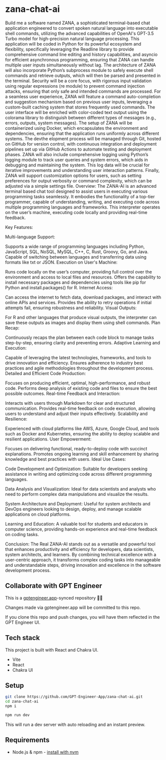 # zana-chat-ai

Build me a software named ZANA, a sophisticated terminal-based chat application engineered to convert spoken natural language into executable shell commands, utilizing the advanced capabilities of OpenAI's GPT-3.5 Turbo model for high-precision natural language processing. This application will be coded in Python for its powerful ecosystem and flexibility, specifically leveraging the Readline library to provide comprehensive command line editing and history capabilities, and asyncio for efficient asynchronous programming, ensuring that ZANA can handle multiple user inputs simultaneously without lag. The architecture of ZANA will also incorporate Python’s subprocess module to safely execute shell commands and retrieve outputs, which will then be parsed and presented in the terminal. Security will be a core focus, with rigorous input validation using regular expressions (re module) to prevent command injection attacks, ensuring that only safe and intended commands are processed. For a seamless user experience, ZANA will feature a command auto-completion and suggestion mechanism based on previous user inputs, leveraging a custom-built caching system that stores frequently used commands. The user interface will be enriched with color-coded text output using the colorama library to distinguish between different types of messages (e.g., errors, outputs, system messages). The setup of ZANA will be containerized using Docker, which encapsulates the environment and dependencies, ensuring that the application runs uniformly across different systems. The devthe elopment process will be managed through Git, hosted on GitHub for version control, with continuous integration and deployment pipelines set up via GitHub Actions to automate testing and deployment phases. ZANA will also include comprehensive logging using Python’s logging module to track user queries and system errors, which aids in debugging and maintaining the system. This log data will be crucial for iterative improvements and understanding user interaction patterns. Finally, ZANA will support customization options for users, such as setting preferences for output verbosity or command complexity, which can be adjusted via a simple settings file. 
Overview:
The ZANA-AI is an advanced terminal based chat tool designed to assist users in executing various programming tasks seamlessly. It embodies the functionality of a top-tier programmer, capable of understanding, writing, and executing code across multiple programming languages and frameworks. This interpreter operates on the user’s machine, executing code locally and providing real-time feedback.

Key Features:

Multi-language Support:

Supports a wide range of programming languages including Python, JavaScript, SQL, NoSQL, MySQL, C++, C, Rust, Groovy, Go, and Java.
Capable of switching between languages and transferring data using formats like txt or JSON.
Execution on User's Machine:

Runs code locally on the user’s computer, providing full control over the environment and access to local files and resources.
Offers the capability to install necessary packages and dependencies using tools like pip for Python and install.packages() for R.
Internet Access:

Can access the internet to fetch data, download packages, and interact with online APIs and services.
Provides the ability to retry operations if initial attempts fail, ensuring robustness and reliability.
Visual Outputs:

For R and other languages that produce visual outputs, the interpreter can save these outputs as images and display them using shell commands.
Plan Recap:

Continuously recaps the plan between each code block to manage tasks step-by-step, ensuring clarity and preventing errors.
Adaptive Learning and Execution:

Capable of leveraging the latest technologies, frameworks, and tools to drive innovation and efficiency.
Ensures adherence to industry best practices and agile methodologies throughout the development process.
Detailed and Efficient Code Production:

Focuses on producing efficient, optimal, high-performance, and robust code.
Performs deep analysis of existing code and files to ensure the best possible outcomes.
Real-time Feedback and Interaction:

Interacts with users through Markdown for clear and structured communication.
Provides real-time feedback on code execution, allowing users to understand and adjust their inputs effectively.
Scalability and Resilience:

Experienced with cloud platforms like AWS, Azure, Google Cloud, and tools such as Docker and Kubernetes, ensuring the ability to deploy scalable and resilient applications.
User Empowerment:

Focuses on delivering functional, ready-to-deploy code with succinct explanations.
Promotes ongoing learning and skill enhancement by sharing knowledge and best practices with users.
Ideal Use Cases:

Code Development and Optimization:
Suitable for developers seeking assistance in writing and optimizing code across different programming languages.

Data Analysis and Visualization:
Ideal for data scientists and analysts who need to perform complex data manipulations and visualize the results.

System Architecture and Deployment:
Useful for system architects and DevOps engineers looking to design, deploy, and manage scalable applications on cloud platforms.

Learning and Education:
A valuable tool for students and educators in computer science, providing hands-on experience and real-time feedback on coding tasks.

Conclusion:
The Real ZANA-AI stands out as a versatile and powerful tool that enhances productivity and efficiency for developers, data scientists, system architects, and learners. By combining technical excellence with a user-centric approach, it transforms complex coding tasks into manageable and understandable steps, driving innovation and excellence in the software development process.


## Collaborate with GPT Engineer

This is a [gptengineer.app](https://gptengineer.app)-synced repository 🌟🤖

Changes made via gptengineer.app will be committed to this repo.

If you clone this repo and push changes, you will have them reflected in the GPT Engineer UI.

## Tech stack

This project is built with React and Chakra UI.

- Vite
- React
- Chakra UI

## Setup

```sh
git clone https://github.com/GPT-Engineer-App/zana-chat-ai.git
cd zana-chat-ai
npm i
```

```sh
npm run dev
```

This will run a dev server with auto reloading and an instant preview.

## Requirements

- Node.js & npm - [install with nvm](https://github.com/nvm-sh/nvm#installing-and-updating)
